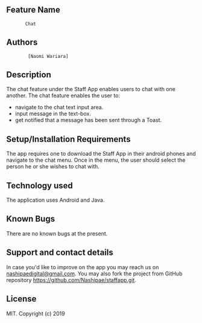 ## Feature Name
           Chat

## Authors
            [Naomi Wariara]


## Description
The chat feature under the Staff App enables users to chat with one another. The chat feature enables the user to:

- navigate to the chat text input area.
- input message in the text-box.
- get notified that a message has been sent through a Toast.

## Setup/Installation Requirements
The app requires one to download the Staff App in their android phones and navigate to the chat menu. Once in the menu, the user should select the person he or she wishes to chat with.

## Technology used
The application uses Android and Java.

## Known Bugs
There are no known bugs at the present.

## Support and contact details
In case you'd like to improve on the app you may reach us on nashipaedigital@gmail.com. You may also fork the project from GitHub repository https://github.com/Nashipae/staffapp.git.

## License
MIT. Copyright (c) 2019

